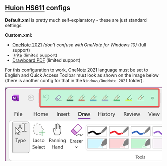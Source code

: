 ## [Huion HS611](https://www.huion.com/pen_tablet/HS/huion-hs611.html) configs

**Default.xml** is pretty much self-explanatory - these are just standard settings.

**Custom.xml:**

- [OneNote 2021](https://www.microsoft.com/pl-pl/microsoft-365) *(don't confuse with OneNote for Windows 10)* (full support)
- [Krita](https://krita.org/en/) (limited support)
- [Drawboard PDF](https://www.drawboard.com/pdf) (limited support)

For this configuration to work, OneNote 2021 language must be set to English and Quick Access Toolbar must look as shown on the image below (there is another config for that in the `Windows/OneNote 2021` folder). 

![OneNote Quick Access Toolbar](../../Images/OneNote2021QuickAccessToolbar.png)
